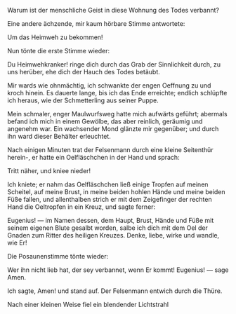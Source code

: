 <a name="30"></a>

Warum ist der menschliche Geist in diese Wohnung des
Todes verbannt?

Eine andere ächzende, mir kaum hörbare Stimme antwortete:

Um das Heimweh zu bekommen!

Nun tönte die erste Stimme wieder:

Du Heimwehkranker! ringe dich durch das Grab der
Sinnlichkeit durch, zu uns herüber, ehe dich der Hauch des
Todes betäubt.

Mir wards wie ohnmächtig, ich schwankte der engen Oeffnung 
zu und kroch hinein. Es dauerte lange, bis ich das
Ende erreichte; endlich schlüpfte ich heraus, wie der Schmetterling 
aus seiner Puppe.

Mein schmaler, enger Maulwurfsweg hatte mich aufwärts
geführt; abermals befand ich mich in einem Gewölbe, das
aber reinlich, geräumig und angenehm war. Ein wachsender 
Mond glänzte mir gegenüber; und durch ihn ward dieser 
Behälter erleuchtet.

Nach einigen Minuten trat der Felsenmann durch eine
kleine Seitenthür herein-, er hatte ein Oelfläschchen in der
Hand und sprach:

Tritt näher, und kniee nieder!

Ich kniete; er nahm das Oelfläschchen ließ einige Tropfen 
auf meinen Scheitel, auf meine Brust, in meine beiden
hohlen Hände und meine beiden Füße fallen, und allenthalben 
strich er mit dem Zeigefinger der rechten Hand die Oeltropfen 
in ein Kreuz, und sagte ferner:

Eugenius! — im Namen dessen, dem Haupt, Brust,
Hände und Füße mit seinem eigenen Blute gesalbt worden,
salbe ich dich mit dem Oel der Gnaden zum Ritter des heiligen 
Kreuzes. Denke, liebe, wirke und wandle, wie Er!

Die Posaunenstimme tönte wieder:

Wer ihn nicht lieb hat, der sey verbannet, wenn Er
kommt! Eugenius! — sage Amen.

Ich sagte, Amen! und stand auf. Der Felsenmann entwich 
durch die Thüre.

Nach einer kleinen Weise fiel ein blendender Lichtstrahl

